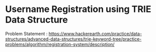 # Username Registration using TRIE Data Structure

Problem Statement :  https://www.hackerearth.com/practice/data-structures/advanced-data-structures/trie-keyword-tree/practice-problems/algorithm/registration-system/description/
